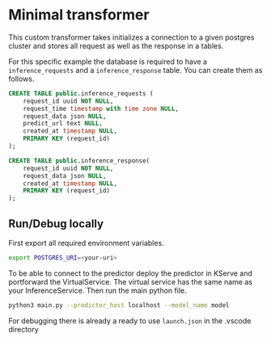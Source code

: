 # Minimal transformer
This custom transformer takes initializes a connection to a given postgres cluster and
stores all request as well as the response in a tables. 

For this specific example the database is required to have a `inference_requests` and a
`inference_response` table. You can create them as follows.

```sql
CREATE TABLE public.inference_requests (
	request_id uuid NOT NULL,
	request_time timestamp with time zone NULL,
	request_data json NULL,
	predict_url text NULL,
	created_at timestamp NULL,
	PRIMARY KEY (request_id)
);

CREATE TABLE public.inference_response(
	request_id uuid NOT NULL,
	request_data json NULL,
	created_at timestamp NULL,
	PRIMARY KEY (request_id)
);
```

## Run/Debug locally

First export all required environment variables. 

```bash 
export POSTGRES_URI=<your-uri>
```

To be able to connect to the predictor deploy the predictor in KServe and portforward
the VirtualService. The virtual service has the same name as your InferenceService.
Then run the main python file. 

```bash
python3 main.py --predictor_host localhost --model_name model
```

For debugging there is already a ready to use `launch.json` in the .vscode directory
